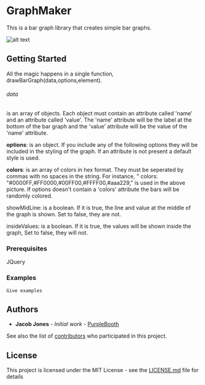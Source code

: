 # GraphMaker

This is a bar graph library that creates simple bar graphs. 

![alt text](https://imgur.com/a/2jjurwT)
## Getting Started

All the magic happens in a single function, drawBarGraph(data,options,element).

###### data 
is an array of objects. Each object must contain an attribute called 'name' and an attribute called 'value'. 
The 'name' attribute will be the label at the bottom of the bar graph and the 'value' attribute will be the value 
of the 'name' attribute.  

**options**: is an object. If you include any of the following options they will be included in the styling of the graph. 
If an attribute is not present a default style is used. 

**colors**: is an array of colors in hex format. They must be seperated by commas with no spaces in the string. For instance,
  " colors: "#0000FF,#FF0000,#00FF00,#FFFF00,#aaa229," is used in the above picture. If options doesn't contain a 'colors' 
  attribute the bars will be randomly colored.
  
  showMidLine: is a boolean. If it is true, the line and value at the middle of the graph is shown. Set to false, they are not. 
		
  insideValues: is a boolean. If it is true, the values will be shown inside the graph, Set to false, they will not. 


### Prerequisites

JQuery



### Examples

```
Give examples
```

## Authors

* **Jacob Jones** - *Initial work* - [PurpleBooth](https://github.com/PurpleBooth)

See also the list of [contributors](https://github.com/your/project/contributors) who participated in this project.

## License

This project is licensed under the MIT License - see the [LICENSE.md](LICENSE.md) file for details


